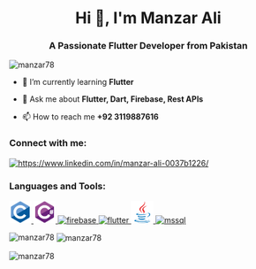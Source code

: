 <h1 align="center">Hi 👋, I'm Manzar Ali</h1>
<h3 align="center">A Passionate Flutter Developer from Pakistan</h3>

<p align="left"> <img src="https://komarev.com/ghpvc/?username=manzar78&label=Profile%20views&color=0e75b6&style=flat" alt="manzar78" /> </p>

- 🌱 I’m currently learning **Flutter**

- 💬 Ask me about **Flutter, Dart, Firebase, Rest APIs**

- 📫 How to reach me **+92 3119887616**

<h3 align="left">Connect with me:</h3>
<p align="left">
<a href="https://linkedin.com/in/manzar-ali-0037b1226/" target="blank"><img align="center" src="https://raw.githubusercontent.com/rahuldkjain/github-profile-readme-generator/master/src/images/icons/Social/linked-in-alt.svg" alt="https://www.linkedin.com/in/manzar-ali-0037b1226/" height="30" width="40" /></a>
</p>

<h3 align="left">Languages and Tools:</h3>
<p align="left"> <a href="https://www.cprogramming.com/" target="_blank" rel="noreferrer"> <img src="https://raw.githubusercontent.com/devicons/devicon/master/icons/c/c-original.svg" alt="c" width="40" height="40"/> </a> <a href="https://www.w3schools.com/cs/" target="_blank" rel="noreferrer"> <img src="https://raw.githubusercontent.com/devicons/devicon/master/icons/csharp/csharp-original.svg" alt="csharp" width="40" height="40"/> </a> <a href="https://firebase.google.com/" target="_blank" rel="noreferrer"> <img src="https://www.vectorlogo.zone/logos/firebase/firebase-icon.svg" alt="firebase" width="40" height="40"/> </a> <a href="https://flutter.dev" target="_blank" rel="noreferrer"> <img src="https://www.vectorlogo.zone/logos/flutterio/flutterio-icon.svg" alt="flutter" width="40" height="40"/> </a> <a href="https://www.java.com" target="_blank" rel="noreferrer"> <img src="https://raw.githubusercontent.com/devicons/devicon/master/icons/java/java-original.svg" alt="java" width="40" height="40"/> </a> <a href="https://www.microsoft.com/en-us/sql-server" target="_blank" rel="noreferrer"> <img src="https://www.svgrepo.com/show/303229/microsoft-sql-server-logo.svg" alt="mssql" width="40" height="40"/> </a> </p>

<p><img align="left" src="https://github-readme-stats.vercel.app/api/top-langs?username=manzar78&show_icons=true&locale=en&layout=compact" alt="manzar78" /></p>

<p>&nbsp;<img align="center" src="https://github-readme-stats.vercel.app/api?username=manzar78&show_icons=true&locale=en" alt="manzar78" /></p>

<p><img align="center" src="https://github-readme-streak-stats.herokuapp.com/?user=manzar78&" alt="manzar78" /></p>
